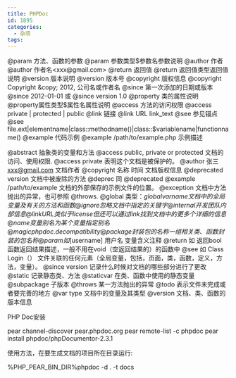 ```yaml
---
title: PHPDoc
id: 1895
categories:
  - 杂项
tags:
---
```


@param 方法、函数的参数
@param 参数类型$参数名参数说明
@author 作者
@author 作者名<xxx@gmail.com>
@return 返回值
@return 返回值类型返回值说明
@version 版本说明
@version 版本号
@copyright 版权信息
@copyright Copyright &copy; 2012, 公司名或作者名
@since 第一次添加的日期或版本
@since 2012-01-01 或
@since version 1.0
@property 类的属性说明
@property属性类型$属性名属性说明
@access 方法的访问权限
@access private | protected | public @link 链接
@link URL link_text
@see 参见锚点
@see  file.ext|elementname|class::methodname()|class::$variablename|functionname()
@example  代码示例
@example /path/to/example.php 示例描述

@abstract	 	抽象类的变量和方法
@access	public, private or protected	文档的访问、使用权限. @access private 表明这个文档是被保护的。
@author	张三 <xxx@gmail.com>	文档作者
@copyright	名称 时间	文档版权信息
@deprecated	version	文档中被废除的方法
@deprec	 	同 @deprecated
@example	/path/to/example	文档的外部保存的示例文件的位置。
@exception	 	文档中方法抛出的异常，也可参照 @throws.
@global	类型：$globalvarname	文档中的全局变量及有关的方法和函数
@ignore	 	忽略文档中指定的关键字
@internal	 	开发团队内部信息
@link	URL	类似于license 但还可以通过link找到文档中的更多个详细的信息
@name	变量别名	为某个变量指定别名
@magic	 	phpdoc.de compatibility
@package	封装包的名称	一组相关类、函数封装的包名称
@param	如 [$username] 用户名	变量含义注释
@return	如 返回bool	函数返回结果描述，一般不用在void（空返回结果的）的函数中
@see	如 Class Login（）	文件关联的任何元素（全局变量，包括，页面，类，函数，定义，方法，变量）。
@since	version	记录什么时候对文档的哪些部分进行了更改
@static	 	记录静态类、方法
@staticvar	 	在类、函数中使用的静态变量
@subpackage	 	子版本
@throws	 	某一方法抛出的异常
@todo	 	表示文件未完成或者要完善的地方
@var	type	文档中的变量及其类型
@version	 	文档、类、函数的版本信息

PHP Doc安装

pear channel-discover pear.phpdoc.org
pear remote-list -c phpdoc
pear install phpdoc/phpDocumentor-2.3.1

使用方法，在要生成文档的项目所在目录运行:

%PHP_PEAR_BIN_DIR%phpdoc -d . -t docs